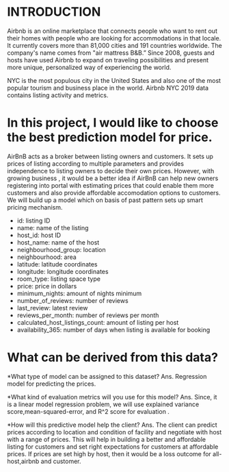 # INTRODUCTION
Airbnb is an online marketplace that connects people who want to rent out their homes with people who are looking for accommodations in that locale. It currently covers more than 81,000 cities and 191 countries worldwide. The company's name comes from "air mattress B&B.”
Since 2008, guests and hosts have used Airbnb to expand on traveling possibilities and present more unique, personalized way of experiencing the world.

NYC is the most populous city in the United States and also one of the most popular tourism and business place in the world.
Airbnb NYC 2019 data contains listing activity and metrics.

# In this project, I would like to choose the best prediction model for price.

AirBnB acts as a broker between listing owners and customers. It sets up prices of listing according to multiple parameters and provides independence to listing owners to decide their own prices. However, with growing business , it would be a better idea if AirBnB can help new owners registering into portal with estimating prices that could enable them more customers and also provide affordable accomodation options to customers. We will build up a model which on basis of past pattern sets up smart pricing mechanism.



* id: listing ID
* name: name of the listing
* host_id: host ID
* host_name: name of the host
* neighbourhood_group: location
* neighbourhood: area
* latitude: latitude coordinates
* longitude: longitude coordinates
* room_type: listing space type
* price: price in dollars
* minimum_nights: amount of nights minimum
* number_of_reviews: number of reviews
* last_review: latest review
* reviews_per_month: number of reviews per month
* calculated_host_listings_count: amount of listing per host
* availability_365: number of days when listing is available for booking


# What can be derived from this data?

*What type of model can be assigned to this dataset? Ans. Regression model for predicting the prices.

*What kind of evaluation metrics will you use for this model? Ans. Since, it is a linear model regression problem, we will use explained variance score,mean-squared-error, and R^2 score for evaluation .

*How will this predictive model help the client? Ans. The client can predict prices according to location and condition of facility and negotiate with host with a range of prices. This will help in building a better and affordable listing for customers and set right expectations for customers at affordable prices. If prices are set high by host, then it would be a loss outcome for all-host,airbnb and customer.

